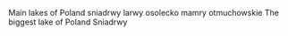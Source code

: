 Main lakes of Poland
sniadrwy
larwy
osolecko
mamry
otmuchowskie
The biggest lake of Poland
Sniadrwy


